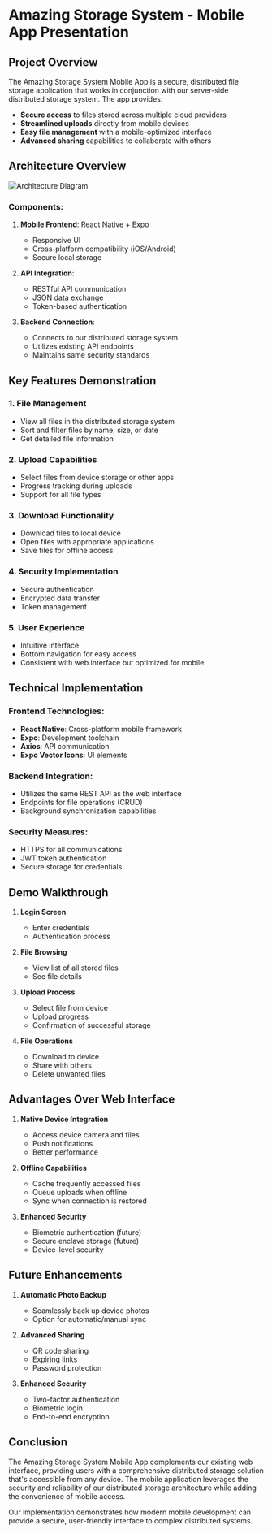 # Amazing Storage System - Mobile App Presentation

## Project Overview

The Amazing Storage System Mobile App is a secure, distributed file storage application that works in conjunction with our server-side distributed storage system. The app provides:

- **Secure access** to files stored across multiple cloud providers
- **Streamlined uploads** directly from mobile devices 
- **Easy file management** with a mobile-optimized interface
- **Advanced sharing** capabilities to collaborate with others

## Architecture Overview

![Architecture Diagram](https://i.imgur.com/Xo7V39f.png) <!-- Replace with your actual architecture diagram URL -->

### Components:

1. **Mobile Frontend**: React Native + Expo
   - Responsive UI
   - Cross-platform compatibility (iOS/Android)
   - Secure local storage
   
2. **API Integration**: 
   - RESTful API communication
   - JSON data exchange
   - Token-based authentication
   
3. **Backend Connection**:
   - Connects to our distributed storage system
   - Utilizes existing API endpoints
   - Maintains same security standards

## Key Features Demonstration

### 1. File Management
- View all files in the distributed storage system
- Sort and filter files by name, size, or date
- Get detailed file information

### 2. Upload Capabilities
- Select files from device storage or other apps
- Progress tracking during uploads
- Support for all file types

### 3. Download Functionality
- Download files to local device
- Open files with appropriate applications
- Save files for offline access

### 4. Security Implementation
- Secure authentication
- Encrypted data transfer
- Token management

### 5. User Experience
- Intuitive interface
- Bottom navigation for easy access
- Consistent with web interface but optimized for mobile

## Technical Implementation

### Frontend Technologies:
- **React Native**: Cross-platform mobile framework
- **Expo**: Development toolchain 
- **Axios**: API communication
- **Expo Vector Icons**: UI elements

### Backend Integration:
- Utilizes the same REST API as the web interface
- Endpoints for file operations (CRUD)
- Background synchronization capabilities

### Security Measures:
- HTTPS for all communications
- JWT token authentication
- Secure storage for credentials

## Demo Walkthrough

1. **Login Screen**
   - Enter credentials
   - Authentication process
   
2. **File Browsing**
   - View list of all stored files
   - See file details
   
3. **Upload Process**
   - Select file from device
   - Upload progress
   - Confirmation of successful storage
   
4. **File Operations**
   - Download to device
   - Share with others
   - Delete unwanted files

## Advantages Over Web Interface

1. **Native Device Integration**
   - Access device camera and files
   - Push notifications
   - Better performance

2. **Offline Capabilities**
   - Cache frequently accessed files
   - Queue uploads when offline
   - Sync when connection is restored

3. **Enhanced Security**
   - Biometric authentication (future)
   - Secure enclave storage (future)
   - Device-level security

## Future Enhancements

1. **Automatic Photo Backup**
   - Seamlessly back up device photos
   - Option for automatic/manual sync

2. **Advanced Sharing**
   - QR code sharing
   - Expiring links
   - Password protection

3. **Enhanced Security**
   - Two-factor authentication
   - Biometric login
   - End-to-end encryption

## Conclusion

The Amazing Storage System Mobile App complements our existing web interface, providing users with a comprehensive distributed storage solution that's accessible from any device. The mobile application leverages the security and reliability of our distributed storage architecture while adding the convenience of mobile access.

Our implementation demonstrates how modern mobile development can provide a secure, user-friendly interface to complex distributed systems. 